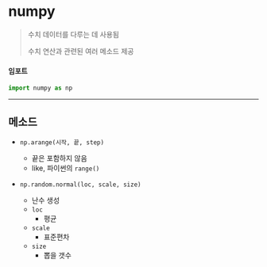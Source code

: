 # numpy

> 수치 데이터를 다루는 데 사용됨
>
> 수치 연산과 관련된 여러 메소드 제공

#### 임포트

```python
import numpy as np
```



---



## 메소드

* `np.arange(시작, 끝, step)`
  * 끝은 포함하지 않음
  * like, 파이썬의 `range()`

* `np.random.normal(loc, scale, size)`
  * 난수 생성
  * `loc`
    * 평균
  * `scale`
    * 표준편차
  * `size`
    * 뽑을 갯수